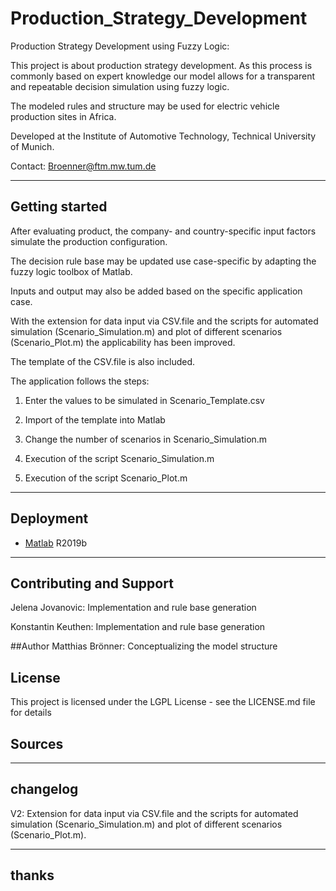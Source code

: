 # Production_Strategy_Development

Production Strategy Development using Fuzzy Logic:

This project is about production strategy development.
As this process is commonly based on expert knowledge our model allows for a transparent and repeatable decision simulation using fuzzy logic.

The modeled rules and structure may be used for electric vehicle production sites in Africa.

Developed at the Institute of Automotive Technology, Technical University of Munich.

Contact: Broenner@ftm.mw.tum.de

----
## Getting started

After evaluating product, the company- and country-specific input factors simulate the production configuration.

The decision rule base may be updated use case-specific by adapting the fuzzy logic toolbox of Matlab.

Inputs and output may also be added based on the specific application case.

With the extension for data input via CSV.file and the scripts for automated simulation (Scenario_Simulation.m) and plot of different scenarios (Scenario_Plot.m) the applicability has been improved.

The template of the CSV.file is also included.

The application follows the steps:

1. Enter the values to be simulated in Scenario_Template.csv

2. Import of the template into Matlab

3. Change the number of scenarios in Scenario_Simulation.m

4. Execution of the script Scenario_Simulation.m

5. Execution of the script Scenario_Plot.m

----
## Deployment
  
* [Matlab](https://de.mathworks.com/products/matlab.html) R2019b

----
## Contributing and Support

Jelena Jovanovic: Implementation and rule base generation

Konstantin Keuthen: Implementation and rule base generation

##Author
Matthias Brönner: Conceptualizing the model structure

## License
This project is licensed under the LGPL License - see the LICENSE.md file for details
 
 
## Sources


----
## changelog

V2: Extension for data input via CSV.file and the scripts for automated simulation (Scenario_Simulation.m) and plot of different scenarios (Scenario_Plot.m).

----
## thanks
